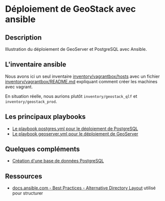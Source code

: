 # Déploiement de GeoStack avec ansible

## Description

Illustration du déploiement de GeoServer et PostgreSQL avec Ansible.

## L'inventaire ansible

Nous avons ici un seul inventaire [inventory/vagrantbox/hosts](inventory/vagrantbox/hosts) avec un fichier [inventory/vagrantbox/README.md](inventory/vagrantbox/README.md) expliquant comment créer les machines avec vagrant.

En situation réelle, nous aurions plutôt `inventory/geostack_qlf` et `inventory/geostack_prod`.

## Les principaux playbooks

* [Le playbook postgres.yml pour le déploiement de PostgreSQL](postgres.md)
* [Le playbook geoserver.yml pour le déploiement de GeoServer](geoserver.md)

## Quelques compléments

* [Création d'une base de données PostgreSQL](postgres-db.md)

## Ressources

* [docs.ansible.com - Best Practices - Alternative Directory Layout](https://docs.ansible.com/ansible/2.9/user_guide/playbooks_best_practices.html#alternative-directory-layout) utilisé pour structurer


